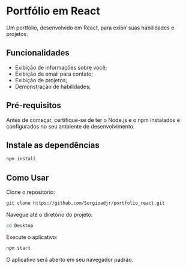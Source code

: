 # Portfólio em React

Um portfólio, desenvolvido em React, para exibir suas habilidades e projetos.

## Funcionalidades

- Exibição de informações sobre você;
- Exibição de email para contato;
- Exibição de projetos;
- Demonstração de habilidades;

## Pré-requisitos

Antes de começar, certifique-se de ter o Node.js e o npm instalados e configurados no seu ambiente de desenvolvimento.

## Instale as dependências
```bash
npm install
```

## Como Usar

Clone o repositório:
```bash
git clone https://github.com/Sergioadjr/portfolio_react.git
```

Navegue até o diretório do projeto:
```bash
cd Desktop
```
Execute o aplicativo:
```bash
npm start
```
O aplicativo será aberto em seu navegador padrão.
